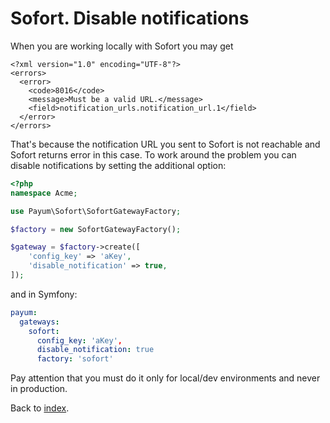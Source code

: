 # Sofort. Disable notifications

When you are working locally with Sofort you may get 

```
<?xml version="1.0" encoding="UTF-8"?>
<errors>
  <error>
    <code>8016</code>
    <message>Must be a valid URL.</message>
    <field>notification_urls.notification_url.1</field>
  </error>
</errors>
```

That's because the notification URL you sent to Sofort is not reachable and Sofort returns error in this case.
To work around the problem you can disable notifications by setting the additional option:

```php
<?php
namespace Acme;

use Payum\Sofort\SofortGatewayFactory;

$factory = new SofortGatewayFactory();

$gateway = $factory->create([
    'config_key' => 'aKey',
    'disable_notification' => true,
]);
```

and in Symfony:

```yaml
payum:
  gateways:
    sofort:
      config_key: 'aKey',
      disable_notification: true            
      factory: 'sofort'
```

Pay attention that you must do it only for local/dev environments and never in production.

Back to [index](../index.md).